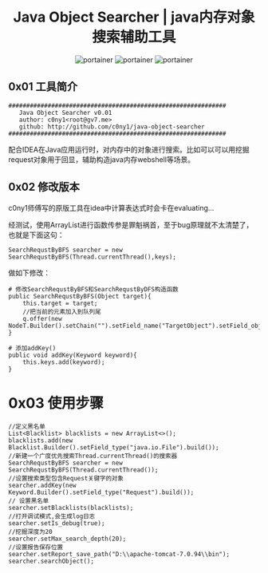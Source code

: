 <h1 align="center">Java Object Searcher | java内存对象搜索辅助工具</h1>

<p align="center">
  <img title="portainer" src='https://img.shields.io/badge/version-0.1.0-brightgreen.svg' />
  <img title="portainer" src='https://img.shields.io/badge/java-1.7.*-yellow.svg' />
  <img title="portainer" src='https://img.shields.io/badge/license-MIT-red.svg' />
</p>


## 0x01 工具简介

```
#############################################################
   Java Object Searcher v0.01
   author: c0ny1<root@gv7.me>
   github: http://github.com/c0ny1/java-object-searcher
#############################################################
```

配合IDEA在Java应用运行时，对内存中的对象进行搜索。比如可以可以用挖掘request对象用于回显，辅助构造java内存webshell等场景。



## 0x02 修改版本

c0ny1师傅写的原版工具在idea中计算表达式时会卡在evaluating...

经测试，使用ArrayList进行函数传参是罪魁祸首，至于bug原理就不太清楚了，也就是下面这句：

```
SearchRequstByBFS searcher = new SearchRequstByBFS(Thread.currentThread(),keys);
```





做如下修改：

```
# 修改SearchRequstByBFS和SearchRequstByDFS构造函数
public SearchRequstByBFS(Object target){
	this.target = target;
	//把当前的元素加入到队列尾
	q.offer(new NodeT.Builder().setChain("").setField_name("TargetObject").setField_object(target).build());
}

# 添加addKey()
public void addKey(Keyword keyword){
	this.keys.add(keyword);
}
```



# 0x03 使用步骤

```
//定义黑名单
List<Blacklist> blacklists = new ArrayList<>();
blacklists.add(new Blacklist.Builder().setField_type("java.io.File").build());
//新建一个广度优先搜索Thread.currentThread()的搜索器
SearchRequstByBFS searcher = new SearchRequstByBFS(Thread.currentThread());
//设置搜索类型包含Request关键字的对象
searcher.addKey(new Keyword.Builder().setField_type("Request").build());
// 设置黑名单
searcher.setBlacklists(blacklists);
//打开调试模式,会生成log日志
searcher.setIs_debug(true);
//挖掘深度为20
searcher.setMax_search_depth(20);
//设置报告保存位置
searcher.setReport_save_path("D:\\apache-tomcat-7.0.94\\bin");
searcher.searchObject();
```

